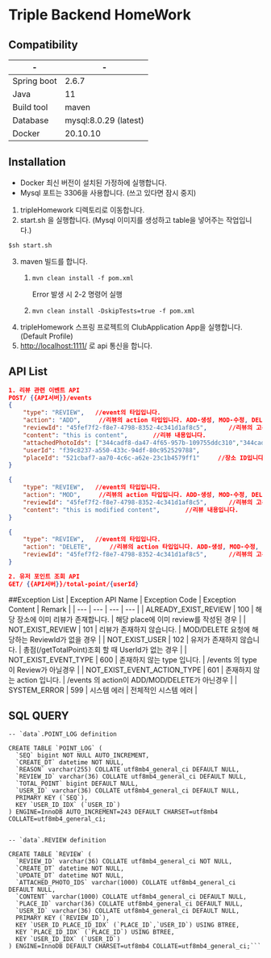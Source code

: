# Triple Backend HomeWork


## Compatibility

| -           | -                     |
|-------------|-----------------------|
| Spring boot | 2.6.7                 |
| Java        | 11                    |
| Build tool  | maven                 |
| Database    | mysql:8.0.29 (latest) |
| Docker      | 20.10.10              |

## Installation

- Docker 최신 버전이 설치된 가정하에 실행합니다.
- Mysql 포트는 3306을 사용합니다. (쓰고 있다면 잠시 중지)
1. tripleHomework 디렉토리로 이동합니다.
2. start.sh 을 실행합니다. (Mysql 이미지를 생성하고 table을 넣어주는 작업입니다.)
```
$sh start.sh
```
3. maven 빌드를 합니다.
   1. ```
      mvn clean install -f pom.xml
      ```
      Error 발생 시 2-2 명령어 실행
   2. ```
      mvn clean install -DskipTests=true -f pom.xml
      ```
3. tripleHomework 스프링 프로젝트의 ClubApplication App을 실행합니다. (Default Profile)
4. [http://localhost:1111/](http://localhost:1111/) 로 api 통신을 합니다.

## API List
```json
1. 리뷰 관련 이벤트 API
POST/ {{API서버}}/events
{
    "type": "REVIEW",   //event의 타입입니다.
    "action": "ADD",     //리뷰의 action 타입입니다. ADD-생성, MOD-수정, DELETE-삭제
    "reviewId": "45fef7f2-f8e7-4798-8352-4c341d1af8c5",      //리뷰의 고유 ID 입니다 (UUID)
    "content": "this is content",       //리뷰 내용입니다.
    "attachedPhotoIds": ["344cadf8-da47-4f65-957b-109755ddc310","344cadf8-da47-4f65-957b-109755ddc311"],    //리뷰에 들어가는 사진 리스트입니다. (UUID)
    "userId": "f39c8237-a550-433c-94df-80c952529788",                  //유저 ID입니다. (UUID)
    "placeId": "521cbaf7-aa70-4c6c-a62e-23c1b4579ff1"     //장소 ID입니다. (UUID)
}

{
    "type": "REVIEW",   //event의 타입입니다.
    "action": "MOD",     //리뷰의 action 타입입니다. ADD-생성, MOD-수정, DELETE-삭제
    "reviewId": "45fef7f2-f8e7-4798-8352-4c341d1af8c5",      //리뷰의 고유 ID 입니다 (UUID)
    "content": "this is modified content",       //리뷰 내용입니다.
}

{
    "type": "REVIEW",   //event의 타입입니다.
    "action": "DELETE",     //리뷰의 action 타입입니다. ADD-생성, MOD-수정, DELETE-삭제
    "reviewId": "45fef7f2-f8e7-4798-8352-4c341d1af8c5",      //리뷰의 고유 ID 입니다 (UUID)
}

2. 유저 포인트 조회 API
GET/ {{API서버}}/total-point/{userId}
```
##Exception List
| Exception API Name | Exception Code | Exception Content  | Remark |
| --- | --- | --- | --- |
| ALREADY_EXIST_REVIEW | 100 | 해당 장소에 이미 리뷰가 존재합니다. | 해당 place에 이미 review를 작성된 경우 |
| NOT_EXIST_REVIEW | 101 | 리뷰가 존재하지 않습니다. | MOD/DELETE 요청에 해당하는 ReviewId가 없을 경우 |
| NOT_EXIST_USER | 102 | 유저가 존재하지 않습니다. | 총점(/getTotalPoint)조회 할 때 UserId가 없는 경우 |
| NOT_EXIST_EVENT_TYPE | 600 | 존재하지 않는 type 입니다. | /events 의 type이 Review가 아닐경우 |
| NOT_EXIST_EVENT_ACTION_TYPE | 601 | 존재하지 않는 action 입니다. | /events 의 action이 ADD/MOD/DELETE가 아닌경우 |
| SYSTEM_ERROR | 599 | 시스템 에러 | 전체적인 시스템 에러 |

## SQL QUERY

```
-- `data`.POINT_LOG definition

CREATE TABLE `POINT_LOG` (
  `SEQ` bigint NOT NULL AUTO_INCREMENT,
  `CREATE_DT` datetime NOT NULL,
  `REASON` varchar(255) COLLATE utf8mb4_general_ci DEFAULT NULL,
  `REVIEW_ID` varchar(36) COLLATE utf8mb4_general_ci DEFAULT NULL,
  `TOTAL_POINT` bigint DEFAULT NULL,
  `USER_ID` varchar(36) COLLATE utf8mb4_general_ci DEFAULT NULL,
  PRIMARY KEY (`SEQ`),
  KEY `USER_ID_IDX` (`USER_ID`)
) ENGINE=InnoDB AUTO_INCREMENT=243 DEFAULT CHARSET=utf8mb4 COLLATE=utf8mb4_general_ci;


-- `data`.REVIEW definition

CREATE TABLE `REVIEW` (
  `REVIEW_ID` varchar(36) COLLATE utf8mb4_general_ci NOT NULL,
  `CREATE_DT` datetime NOT NULL,
  `UPDATE_DT` datetime NOT NULL,
  `ATTACHED_PHOTO_IDS` varchar(1000) COLLATE utf8mb4_general_ci DEFAULT NULL,
  `CONTENT` varchar(1000) COLLATE utf8mb4_general_ci DEFAULT NULL,
  `PLACE_ID` varchar(36) COLLATE utf8mb4_general_ci DEFAULT NULL,
  `USER_ID` varchar(36) COLLATE utf8mb4_general_ci DEFAULT NULL,
  PRIMARY KEY (`REVIEW_ID`),
  KEY `USER_ID_PLACE_ID_IDX` (`PLACE_ID`,`USER_ID`) USING BTREE,
  KEY `PLACE_ID_IDX` (`PLACE_ID`) USING BTREE,
  KEY `USER_ID_IDX` (`USER_ID`)
) ENGINE=InnoDB DEFAULT CHARSET=utf8mb4 COLLATE=utf8mb4_general_ci;```
